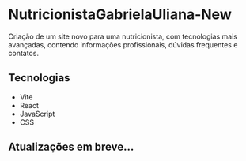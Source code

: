 # NutricionistaGabrielaUliana-New
Criação de um site novo para uma nutricionista, com tecnologias mais avançadas, contendo informações profissionais, dúvidas frequentes e contatos.

## Tecnologias
- Vite
- React
- JavaScript
- CSS

## Atualizações em breve...
